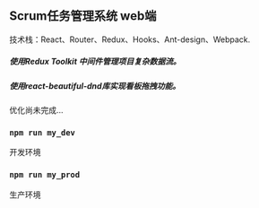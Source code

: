 ## Scrum任务管理系统 web端

技术栈：React、Router、Redux、Hooks、Ant-design、Webpack.

##### 使用Redux Toolkit 中间件管理项目复杂数据流。 

##### 使用react-beautiful-dnd库实现看板拖拽功能。

优化尚未完成...



### `npm run my_dev `

开发环境


### `npm run my_prod`
生产环境
